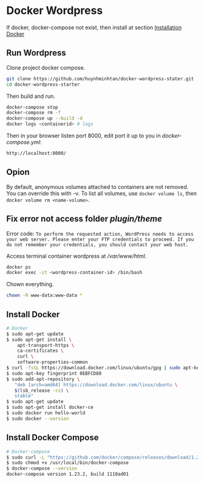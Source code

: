 # Docker Wordpress

If docker, docker-compose not exist, then install at section [Installation Docker](#install-docker)

## Run Wordpress

Clone project docker compose.

```bash
git clone https://github.com/huynhminhtan/docker-wordpress-stater.git
cd docker-wordpress-starter
````

Then build and run.

```bash
docker-compose stop
docker-compose rm -f
docker-compose up --build -d
docker logs <containerid> # logs
```

Then in your browser listen port 8000, edit port it up to you in *docker-compose.yml*:

```bash
http://localhost:8000/
```

## Opion

By default, anonymous volumes attached to containers are not removed. You can override this with -v. To list all volumes, use `docker volume ls`, then `docker volume rm <name-volume>`.


## Fix error not access folder *plugin/theme*

Error code: `To perform the requested action, WordPress needs to access your web server. Please enter your FTP credentials to proceed. If you do not remember your credentials, you should contact your web host.`

Access terminal container wordpress at */var/www/html*.

```bash
docker ps
docker exec -it <wordpress-container-id> /bin/bash
```

Chown everything.

```bash
chown -R www-data:www-data *
```

## Install Docker

```bash
# Docker
$ sudo apt-get update
$ sudo apt-get install \
    apt-transport-https \
    ca-certificates \
    curl \
    software-properties-common
$ curl -fsSL https://download.docker.com/linux/ubuntu/gpg | sudo apt-key add -
$ sudo apt-key fingerprint 0EBFCD88
$ sudo add-apt-repository \
   "deb [arch=amd64] https://download.docker.com/linux/ubuntu \
   $(lsb_release -cs) \
   stable"
$ sudo apt-get update
$ sudo apt-get install docker-ce
$ sudo docker run hello-world
$ sudo docker --version
```

## Install Docker Compose

```bash
# Docker-compose
$ sudo curl -L "https://github.com/docker/compose/releases/download/1.23.2/docker-compose-$(uname -s)-$(uname -m)" -o /usr/local/bin/docker-compose
$ sudo chmod +x /usr/local/bin/docker-compose
$ docker-compose --version
docker-compose version 1.23.2, build 1110ad01
```
